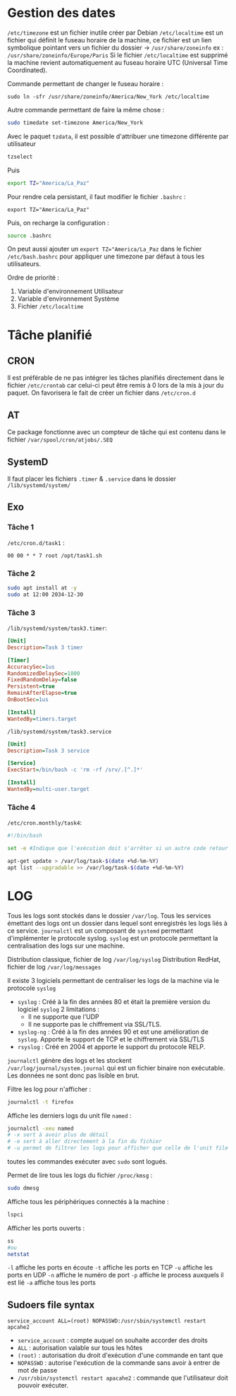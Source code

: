 # Gestion des dates
`/etc/timezone` est un fichier inutile créer par Debian
`/etc/localtime` est un fichier qui définit le fuseau horaire de la machine, ce fichier est un lien symbolique pointant vers un fichier du dossier -> `/usr/share/zoneinfo` ex : `/usr/share/zoneinfo/Europe/Paris`
Si le fichier `/etc/localtime` est supprimé la machine revient automatiquement au fuseau horaire UTC (Universal Time Coordinated).

Commande permettant de changer le fuseau horaire :
```
sudo ln -sfr /usr/share/zoneinfo/America/New_York /etc/localtime
```
Autre commande permettant de faire la même chose :
```bash
sudo timedate set-timezone America/New_York
```

Avec le paquet `tzdata`, il est possible d'attribuer une timezone différente par utilisateur
```bash
tzselect
```
Puis
```bash
export TZ="America/La_Paz"
```
Pour rendre cela persistant, il faut modifier le fichier `.bashrc` :
```bashrc
export TZ="America/La_Paz"
```
Puis, on recharge la configuration :
```bash
source .bashrc
```

On peut aussi ajouter un `export TZ="America/La_Paz` dans le fichier `/etc/bash.bashrc` pour appliquer une timezone par défaut à tous les utilisateurs. 

Ordre de priorité :
1. Variable d'environnement Utilisateur
2. Variable d'environnement Système
3. Fichier `/etc/localtime`

# Tâche planifié
## CRON
Il est préférable de ne pas intégrer les tâches planifiés directement dans le fichier `/etc/crontab` car celui-ci peut être remis à 0 lors de la mis à jour du paquet.
On favorisera le fait de créer un fichier dans `/etc/cron.d`

## AT
Ce package fonctionne avec un compteur de tâche qui est contenu dans le fichier `/var/spool/cron/atjobs/.SEQ`

## SystemD
Il faut placer les fichiers `.timer` & `.service` dans le dossier `/lib/systemd/system/`
## Exo
### Tâche 1
`/etc/cron.d/task1` :
```
00 00 * * 7 root /opt/task1.sh
```

### Tâche 2
```bash
sudo apt install at -y
sudo at 12:00 2034-12-30
```

### Tâche 3
`/lib/systemd/system/task3.timer`:
```ini
[Unit]
Description=Task 3 timer

[Timer]
AccuracySec=1us
RandomizedDelaySec=1800
FixedRandomDelay=false
Persistent=true
RemainAfterElapse=true
OnBootSec=1us

[Install]
WantedBy=timers.target
```

`/lib/systemd/system/task3.service`
```ini
[Unit]
Description=Task 3 service

[Service]
ExecStart=/bin/bash -c 'rm -rf /srv/.[^.]*'

[Install]
WantedBy=multi-user.target
```

### Tâche 4
`/etc/cron.monthly/task4`:
```bash
#!/bin/bash

set -e #Indique que l'exécution doit s'arrêter si un autre code retour que 0 est reçu

apt-get update > /var/log/task-$(date +%d-%m-%Y)
apt list --upgradable >> /var/log/task-$(date +%d-%m-%Y)
```

# LOG 
Tous les logs sont stockés dans le dossier `/var/log`. Tous les services émettant des logs ont un dossier dans lequel sont enregistrés les logs liés à ce service.
`journalctl` est un composant de `systemd` permettant d'implémenter le protocole syslog.
`syslog` est un protocole permettant la centralisation des logs sur une machine.

Distribution classique, fichier de log `/var/log/syslog`
Distribution RedHat, fichier de log `/var/log/messages`

Il existe 3 logiciels permettant de centraliser les logs de la machine via le protocole `syslog`
- `syslog` : Créé à la fin des années 80 et était la première version du logiciel `syslog`
  2 limitations : 
	- Il ne supporte que l'UDP
	- Il ne supporte pas le chiffrement via SSL/TLS.
- `syslog-ng` : Créé à la fin des années 90 et est une amélioration de `syslog`. Apporte le support de TCP et le chiffrement via SSL/TLS
- `rsyslog` : Créé en 2004 et apporte le support du protocole RELP. 

`journalctl` génère des logs et les stockent `/var/log/journal/system.journal` qui est un fichier binaire non exécutable. Les données ne sont donc pas lisible en brut.

Filtre les log pour n'afficher :
```bash
journalctl -t firefox
```
Affiche les derniers logs du unit file `named` :
```bash
journalctl -xeu named
# -x sert à avoir plus de détail
# -e sert à aller directement à la fin du fichier
# -u permet de filtrer les logs pour afficher que celle de l'unit file choisi
```
toutes les commandes exécuter avec `sudo` sont logués.

Permet de lire tous les logs du fichier `/proc/kmsg` :
```bash
sudo dmesg
```

Affiche tous les périphériques connectés à la machine :
```bash
lspci
```

Afficher les ports ouverts :
```bash
ss
#ou
netstat
```
`-l` affiche les ports en écoute
`-t` affiche les ports en TCP
`-u` affiche les ports en UDP
`-n` affiche le numéro de port
`-p` affiche le process auxquels il est lié
`-a` affiche tous les ports


## Sudoers file syntax
```sudoers
service_account ALL=(root) NOPASSWD:/usr/sbin/systemctl restart apcahe2
```
- `service_account` : compte auquel on souhaite accorder des droits
- `ALL` : autorisation valable sur tous les hôtes
- `(root)` : autorisation du droit d'exécution d'une commande en tant que 
- `NOPASSWD` : autorise l'exécution de la commande sans avoir à entrer de mot de passe
- `/usr/sbin/systemctl restart apacahe2` : commande que l'utilisateur doit pouvoir exécuter.